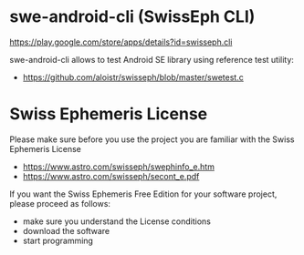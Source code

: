 # swe-android-cli (SwissEph CLI)
https://play.google.com/store/apps/details?id=swisseph.cli

swe-android-cli allows to test Android SE library using reference test utility:
- https://github.com/aloistr/swisseph/blob/master/swetest.c

# Swiss Ephemeris License

Please make sure before you use the project you are familiar with the Swiss Ephemeris License
- https://www.astro.com/swisseph/swephinfo_e.htm
- https://www.astro.com/swisseph/secont_e.pdf

If you want the Swiss Ephemeris Free Edition for your software project, please proceed as follows:
- make sure you understand the License conditions
- download the software
- start programming